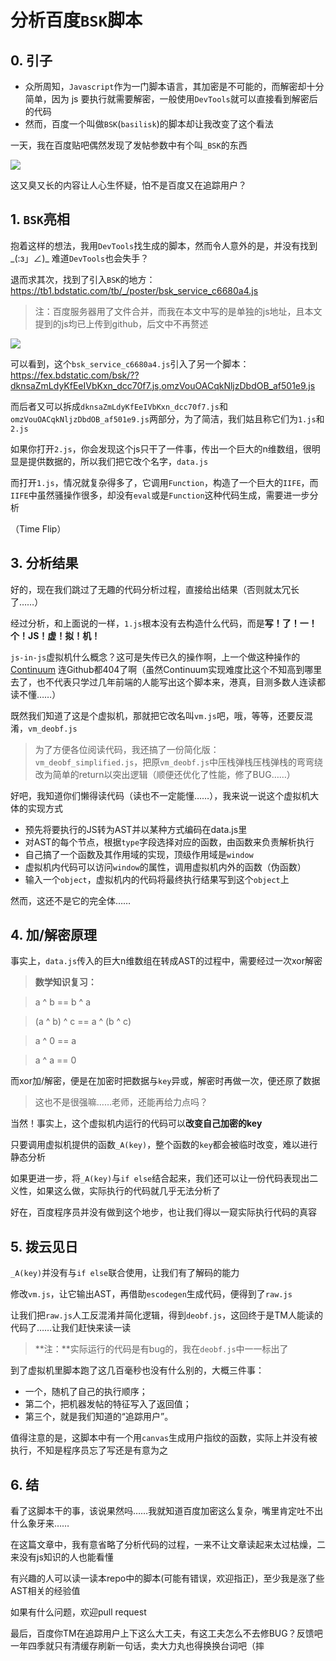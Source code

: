 # 分析百度`BSK`脚本

## 0. 引子
- 众所周知，`Javascript`作为一门脚本语言，其加密是不可能的，而解密却十分简单，因为 js 要执行就需要解密，一般使用`DevTools`就可以直接看到解密后的代码
- 然而，百度一个叫做`BSK`(`basilisk`)的脚本却让我改变了这个看法

一天，我在百度贴吧偶然发现了发帖参数中有个叫`_BSK`的东西

![](https://github.com/8qwe24657913/Analyze_baidu_BSK/raw/master/%E5%8E%9F%E5%A7%8B/post_param.png)

这又臭又长的内容让人心生怀疑，怕不是百度又在追踪用户？

## 1. `BSK`亮相

抱着这样的想法，我用`DevTools`找生成的脚本，然而令人意外的是，并没有找到\_(:з」∠)_ 难道`DevTools`也会失手？

退而求其次，找到了引入`BSK`的地方：https://tb1.bdstatic.com/tb/_/poster/bsk_service_c6680a4.js

> 注：百度服务器用了文件合并，而我在本文中写的是单独的js地址，且本文提到的js均已上传到github，后文中不再赘述

![](https://github.com/8qwe24657913/Analyze_baidu_BSK/raw/master/%E5%8E%9F%E5%A7%8B/devtools.png)

可以看到，这个`bsk_service_c6680a4.js`引入了另一个脚本： https://fex.bdstatic.com/bsk/??dknsaZmLdyKfEeIVbKxn_dcc70f7.js,omzVouOACqkNljzDbdOB_af501e9.js

而后者又可以拆成`dknsaZmLdyKfEeIVbKxn_dcc70f7.js`和`omzVouOACqkNljzDbdOB_af501e9.js`两部分，为了简洁，我们姑且称它们为`1.js`和`2.js`

如果你打开`2.js`，你会发现这个js只干了一件事，传出一个巨大的n维数组，很明显是提供数据的，所以我们把它改个名字，`data.js`

而打开`1.js`，情况就复杂得多了，它调用`Function`，构造了一个巨大的`IIFE`，而`IIFE`中虽然骚操作很多，却没有`eval`或是`Function`这种代码生成，需要进一步分析

（Time Flip）

## 3. 分析结果

好的，现在我们跳过了无趣的代码分析过程，直接给出结果（否则就太冗长了……）

经过分析，和上面说的一样，`1.js`根本没有去构造什么代码，而是**写！了！一！个！JS！虚！拟！机！**

`js-in-js`虚拟机什么概念？这可是失传已久的操作啊，上一个做这种操作的 [Continuum](https://www.npmjs.com/package/continuum) 连Github都404了啊（虽然Continuum实现难度比这个不知高到哪里去了，也不代表只学过几年前端的人能写出这个脚本来，港真，目测多数人连读都读不懂……）

既然我们知道了这是个虚拟机，那就把它改名叫`vm.js`吧，哦，等等，还要反混淆，`vm_deobf.js`

> 为了方便各位阅读代码，我还搞了一份简化版：`vm_deobf_simplified.js`，把原`vm_deobf.js`中压栈弹栈压栈弹栈的弯弯绕改为简单的return以突出逻辑（顺便还优化了性能，修了BUG……）

好吧，我知道你们懒得读代码（读也不一定能懂……），我来说一说这个虚拟机大体的实现方式

- 预先将要执行的JS转为AST并以某种方式编码在data.js里
- 对AST的每个节点，根据`type`字段选择对应的函数，由函数来负责解析执行
- 自己搞了一个函数及其作用域的实现，顶级作用域是`window`
- 虚拟机内代码可以访问`window`的属性，调用虚拟机内外的函数（伪函数）
- 输入一个`object`，虚拟机内的代码将最终执行结果写到这个`object`上

然而，这还不是它的完全体……


## 4. 加/解密原理

事实上，`data.js`传入的巨大n维数组在转成AST的过程中，需要经过一次xor解密
> **数学知识复习：**

> a ^ b == b ^ a

> (a ^ b) ^ c == a ^ (b ^ c)

> a ^ 0 == a

> a ^ a == 0

而xor加/解密，便是在加密时把数据与`key`异或，解密时再做一次，便还原了数据

> 这也不是很强嘛……老师，还能再给力点吗？

当然！事实上，这个虚拟机内运行的代码可以**改变自己加密的key**

只要调用虚拟机提供的函数`_A(key)`，整个函数的`key`都会被临时改变，难以进行静态分析

如果更进一步，将`_A(key)`与`if else`结合起来，我们还可以让一份代码表现出二义性，如果这么做，实际执行的代码就几乎无法分析了

好在，百度程序员并没有做到这个地步，也让我们得以一窥实际执行代码的真容

## 5. 拨云见日

`_A(key)`并没有与`if else`联合使用，让我们有了解码的能力

修改`vm.js`，让它输出AST，再借助`escodegen`生成代码，便得到了`raw.js`

让我们把`raw.js`人工反混淆并简化逻辑，得到`deobf.js`，这回终于是TM人能读的代码了……让我们赶快来读一读

> **注：**实际运行的代码是有bug的，我在`deobf.js`中一一标出了

到了虚拟机里脚本跑了这几百毫秒也没有什么别的，大概三件事：

- 一个，随机了自己的执行顺序；
- 第二个，把机器发帖的特征写入了返回值；
- 第三个，就是我们知道的“追踪用户”。

值得注意的是，这脚本中有一个用`canvas`生成用户指纹的函数，实际上并没有被执行，不知是程序员忘了写还是有意为之

## 6. 结

看了这脚本干的事，该说果然吗……我就知道百度加密这么复杂，嘴里肯定吐不出什么象牙来……

在这篇文章中，我有意省略了分析代码的过程，一来不让文章读起来太过枯燥，二来没有js知识的人也能看懂

有兴趣的人可以读一读本repo中的脚本(可能有错误，欢迎指正)，至少我是涨了些AST相关的经验值

如果有什么问题，欢迎pull request

最后，百度你TM在追踪用户上下这么大工夫，有这工夫怎么不去修BUG？反馈吧一年四季就只有清缓存刷新一句话，卖大力丸也得换换台词吧（摔